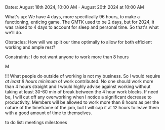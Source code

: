 Dates: 
August 16th 2024, 10:00 AM - August 20th 2024 at 10:00 AM


What's up: We have 4 days, more specifically 96 hours, to make a functioning, enticing game. The GMTK used to be 2 days, but for 2024, it was raised to 4 days to account for sleep and personal time. So that's what we'll do.

Obstacles:
	How will we split our time optimally to allow for both efficient working and ample rest?

Constraints: 
	I do not want anyone to work more than 8 hours

M

!!! What people do outside of working is not my business. So I would require *at least 8 hours minimum* of work contributed. No one should work more than 4 hours straight and I would highly advise against working without taking at least 30-60 min of break between the 4 hour work blocks. If need be, I will cut off any overworking when I notice a significant decrease to productivity. 
Members will be allowed to work more than 8 hours as per the nature of the timeframe of the jam, but I will cap it at 12 hours to leave them with a good amount of time to themselves.


to do list:
meetings
milestones